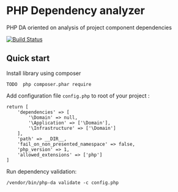 # PHP Dependency analyzer

PHP DA oriented on analysis of project component dependencies

<p>
	<a href="https://github.com/paglliac/php-dependency-analysis/actions"><img src="https://github.com/paglliac/php-dependency-analysis/actions/workflows/php.yml/badge.svg" alt="Build Status"></a>
</p>

## Quick start

Install library using composer 

```
TODO  php composer.phar require 
```

Add configuration file `config.php` to root of your project :

```
return [
    'dependencies' => [
        '\Domain' => null,
        '\Application' => ['\Domain'],
        '\Infrastructure' => ['\Domain']
    ],
    'path' => __DIR__,
    'fail_on_non_presented_namespace' => false,
    'php_version' => 1,
    'allowed_extensions' => ['php']
]
```

Run dependency validation:

```
/vendor/bin/php-da validate -c config.php
```